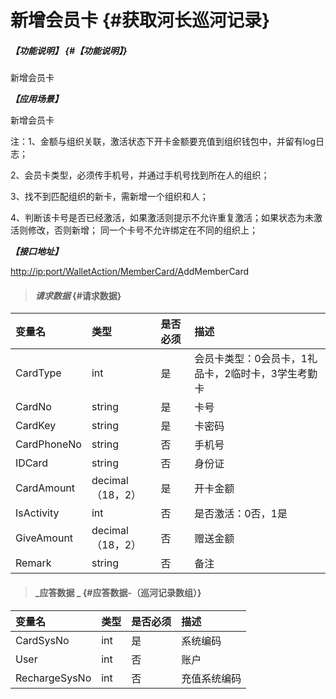 # 新增会员卡 {#获取河长巡河记录}

##### _【功能说明】_ {#【功能说明】}

新增会员卡

_**【应用场景】**_

新增会员卡

注：1、金额与组织关联，激活状态下开卡金额要充值到组织钱包中，并留有log日志；

2、会员卡类型，必须传手机号，并通过手机号找到所在人的组织；

3、找不到匹配组织的新卡，需新增一个组织和人；

4、判断该卡号是否已经激活，如果激活则提示不允许重复激活；如果状态为未激活则修改，否则新增； 同一个卡号不允许绑定在不同的组织上；

_**【接口地址】**_

[http://ip:port/WalletAction/MemberCard/A](http://ip:port/HMQuery/PatrolRiver/GetPatrolRivers)ddMemberCard

> #### _请求数据_ {#请求数据}

| 变量名 | 类型 | 是否必须 | 描述 |
| :--- | :--- | :--- | :--- |
| CardType | int | 是 | 会员卡类型：0会员卡，1礼品卡，2临时卡，3学生考勤卡 |
| CardNo | string | 是 | 卡号 |
| CardKey | string | 是 | 卡密码 |
| CardPhoneNo | string | 否 | 手机号 |
| IDCard | string | 否 | 身份证 |
| CardAmount | decimal（18，2） | 是 | 开卡金额 |
| IsActivity | int | 否 | 是否激活：0否，1是 |
| GiveAmount | decimal（18，2） | 否 | 赠送金额 |
| Remark | string | 否 | 备注 |

> #### _应答数据 _ {#应答数据-（巡河记录数组）}

| 变量名 | 类型 | 是否必须 | 描述 |
| :--- | :--- | :--- | :--- |
| CardSysNo | int | 是 | 系统编码 |
| User | int | 否 | 账户 |
| RechargeSysNo | int | 否 | 充值系统编码 |



